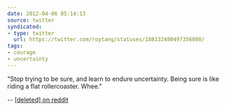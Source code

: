 ```yaml
---
date: 2012-04-06 05:14:13
source: twitter
syndicated:
- type: twitter
  url: https://twitter.com/roytang/statuses/188132480497356800/
tags:
- courage
- uncertainty
---
```


"Stop trying to be sure, and learn to endure uncertainty. Being sure is like riding a flat rollercoaster. Whee." 

-- [[deleted] on reddit](https://www.reddit.com/r/depression/comments/rtaiu/being_foreveralone_has_got_me_so_down_right_now/c48mo0w)